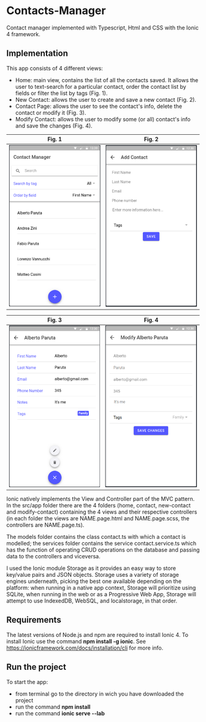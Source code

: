 # Contacts-Manager

Contact manager implemented with Typescript, Html and CSS with the Ionic 4 framework.

## Implementation

This app consists of 4 different views:
- Home: main view, contains the list of all the contacts saved. It allows the user to text-search for a particular contact, order the contact list by fields or filter the list by tags (Fig. 1).
- New Contact: allows the user to create and save a new contact (Fig. 2).
- Contact Page: allows the user to see the contact's info, delete the contact or modify it (Fig. 3).
- Modify Contact: allows the user to modify some (or all) contact's info and save the changes (Fig. 4).

Fig. 1            |  Fig. 2
:-------------------------:|:-------------------------:
![](https://github.com/NostosP/Contacts-Manager/blob/master/imgs/home.png "Fig. 1")  |  ![](https://github.com/NostosP/Contacts-Manager/blob/master/imgs/newContact.png "Fig. 2")

Fig. 3            |  Fig. 4
:-------------------------:|:-------------------------:
![](https://github.com/NostosP/Contacts-Manager/blob/master/imgs/contactPage.png "Fig. 3")  |  ![](https://github.com/NostosP/Contacts-Manager/blob/master/imgs/modifyContact.png "Fig. 4")

Ionic natively implements the View and Controller part of the MVC pattern. In the src/app folder there are the 4 folders (home, contact, new-contact and modify-contact) containing the 4 views and their respective controllers (in each folder the views are NAME.page.html and NAME.page.scss, the controllers are NAME.page.ts).

The models folder contains the class contact.ts with which a contact is modelled; the services folder contains the service contact.service.ts which has the function of operating CRUD operations on the database and passing data to the controllers and viceversa.

I used the Ionic module Storage as it provides an easy way to store key/value pairs and JSON objects. Storage uses a variety of storage engines underneath, picking the best one available depending on the platform: when running in a native app context, Storage will prioritize using SQLite, when running in the web or as a Progressive Web App, Storage will attempt to use IndexedDB, WebSQL, and localstorage, in that order.

## Requirements

The latest versions of Node.js and npm are required to install Ionic 4. 
To install Ionic use the command **npm install -g ionic**.
See https://ionicframework.com/docs/installation/cli for more info.

## Run the project

To start the app:
- from terminal go to the directory in wich you have downloaded the project
- run the command **npm install**
- run the command **ionic serve --lab**


